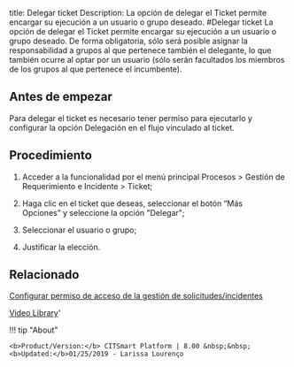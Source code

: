 title:  Delegar ticket 
Description: La opción de delegar el Ticket permite encargar su ejecución a un usuario o grupo deseado. 
#Delegar ticket
La opción de delegar el Ticket permite encargar su ejecución a un usuario o grupo deseado. De forma obligatoria, sólo será posible asignar la responsabilidad a grupos al que pertenece también el delegante, lo que también ocurre al optar por un usuario (sólo serán facultados los miembros de los grupos al que pertenece el incumbente).

Antes de empezar
----------------

Para delegar el ticket es necesario tener permiso para ejecutarlo y configurar
la opción Delegación en el flujo vinculado al ticket.

Procedimiento
-------------

1.  Acceder a la funcionalidad por el menú principal Procesos \> Gestión de
    Requerimiento e Incidente \> Ticket;

2.  Haga clic en el ticket que deseas, seleccionar el botón “Más
    Opciones” y seleccione la opción "Delegar";

3.  Seleccionar el usuario o grupo;

4.  Justificar la elección.

Relacionado
-----------

[Configurar permiso de acceso de la gestión de solicitudes/incidentes](/es-es/citsmart-esp-8/processes/tickets/configuration/configure-access-permission-ticket.html)

<i class='fa fa-youtube-play  fa-2x' style='color:#97ce17;vertical-align: middle;'> </i> [Video Library](https://www.youtube.com/playlist?list=PLB5qK2uzf2ROfIFL9F-3s-gomHNzudBEy)'

!!! tip "About"

    <b>Product/Version:</b> CITSmart Platform | 8.00 &nbsp;&nbsp;
    <b>Updated:</b>01/25/2019 - Larissa Lourenço
